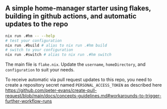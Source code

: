 ## A simple home-manager starter using flakes, building in github actions, and automatic updates to the repo

```bash
nix run .#hm -- --help
# test your configuration
nix run .#build # alias to nix run .#hm build
# switch to your configuration
nix run .#switch # alias to nix run .#hm switch
```

The main file is `flake.nix`. Update the `username`, `homeDirectory`, and `configuration` to suit your needs.

To receive automatic via pull request updates to this repo, you need to create
a repository secret named `PERSONAL_ACCESS_TOKEN` as described here
https://github.com/peter-evans/create-pull-request/blob/main/docs/concepts-guidelines.md#workarounds-to-trigger-further-workflow-runs
